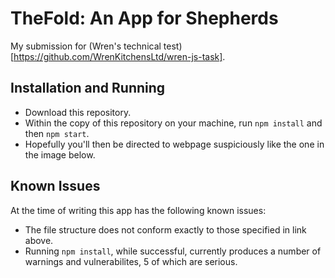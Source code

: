 # TheFold: An App for Shepherds

My submission for (Wren's technical test)[https://github.com/WrenKitchensLtd/wren-js-task].

## Installation and Running

* Download this repository.
* Within the copy of this repository on your machine, run `npm install` and then `npm start`.
* Hopefully you'll then be directed to webpage suspiciously like the one in the image below.

## Known Issues

At the time of writing this app has the following known issues:

* The file structure does not conform exactly to those specified in link above.
* Running `npm install`, while successful, currently produces a number of warnings and vulnerabilites, 5 of which are serious.
